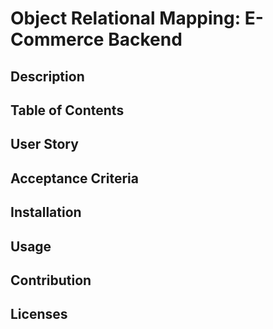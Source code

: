# Object Relational Mapping: E-Commerce Backend

## Description

## Table of Contents

## User Story

## Acceptance Criteria

## Installation

## Usage

## Contribution

## Licenses